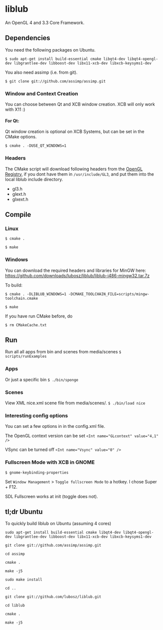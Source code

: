 # liblub

An OpenGL 4 and 3.3 Core Framework.

## Dependencies

You need the following packages on Ubuntu.

`$ sudo apt-get install build-essential cmake libqt4-dev libqt4-opengl-dev libgrantlee-dev libboost-dev libx11-xcb-dev libxcb-keysyms1-dev`

You also need assimp (i.e. from git).

`$ git clone git://github.com/assimp/assimp.git`

### Window and Context Creation

You can choose between Qt and XCB window creation. XCB will only work with X11 :)

#### For Qt:

Qt window creation is optional on XCB Systems, but can be set in the CMake options.

`$ cmake . -DUSE_QT_WINDOWS=1`

### Headers

The CMake script will download following headers from the [OpenGL Registry](http://www.opengl.org/registry/), if you dont have them in `/usr/include/GL3`,
and put them into the local liblub include directory.

* gl3.h
* glext.h
* glxext.h

## Compile

### Linux

`$ cmake .`

`$ make`

### Windows

You can download the required headers and libraries for MinGW here:
https://github.com/downloads/lubosz/liblub/liblub-i486-mingw32.tar.7z

To build:


`$ cmake . -DLIBLUB_WINDOWS=1 -DCMAKE_TOOLCHAIN_FILE=scripts/mingw-toolchain.cmake`

`$ make`

If you have run CMake before, do

`$ rm CMakeCache.txt`

## Run

Run all all apps from bin and scenes from media/scenes
`$ scripts/runExamples`

### Apps

Or just a specific bin
`$ ./bin/sponge`

### Scenes

View XML nice.xml scene file from media/scenes/.
`$ ./bin/load nice`

### Interesting config options

You can set a few options in in the config.xml file.

The OpenGL context version can be set
`<Int name="GLcontext" value="4,1" />`

VSync can be turned off
`<Int name="Vsync" value="0" />`

### Fullscreen Mode with XCB in GNOME

`$ gnome-keybinding-properties`

Set `Window Management` > `Toggle fullscreen Mode` to a hotkey. I chose Super + F12.

SDL Fullscreen works at init (toggle does not).

## tl;dr Ubuntu

To quickly build liblub on Ubuntu (assuming 4 cores)

`sudo apt-get install build-essential cmake libqt4-dev libqt4-opengl-dev libgrantlee-dev libboost-dev libx11-xcb-dev libxcb-keysyms1-dev`

`git clone git://github.com/assimp/assimp.git`

`cd assimp`

`cmake .`

`make -j5`

`sudo make install`

`cd ..`

`git clone git://github.com/lubosz/liblub.git`

`cd liblub`

`cmake .`

`make -j5`
